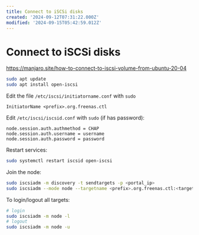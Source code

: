 ```yaml
---
title: Connect to iSCSi disks
created: '2024-09-12T07:31:22.000Z'
modified: '2024-09-15T05:42:59.012Z'
---
```


# Connect to iSCSi disks

https://manjaro.site/how-to-connect-to-iscsi-volume-from-ubuntu-20-04

```bash
sudo apt update
sudo apt install open-iscsi
```

Edit the file `/etc/iscsi/initiatorname.conf` with `sudo`

```
InitiatorName <prefix>.org.freenas.ctl
```

Edit `/etc/iscsi/iscsid.conf` with `sudo` (if has password):

```
node.session.auth.authmethod = CHAP
node.session.auth.username = username
node.session.auth.password = password
```

Restart services:

```bash
sudo systemctl restart iscsid open-iscsi
```

Join the node:

```bash
sudo iscsiadm -m discovery -t sendtargets -p <portal_ip>
sudo iscsiadm --mode node --targetname <prefix>.org.freenas.ctl:<target_name> --portal <portal_ip> --login
```

To login/logout all targets:

```bash
# login
sudo iscsiadm -m node -l
# logout
sudo iscsiadm -m node -u
```


